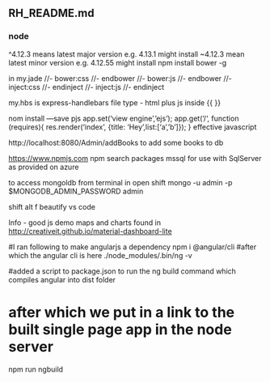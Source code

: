 ## RH_README.md


### node

^4.12.3 means latest major version e.g. 4.13.1 might install
~4.12.3 mean latest minor version e.g. 4.12.55 might install
npm install bower -g

in my.jade
	//- bower:css
	//- endbower
	//- bower:js
	//- endbower
	//- inject:css
	//- endinject
	//- inject:js
	//- endinject	

my.hbs is express-handlebars file type - html plus js  inside {{ }}

nom install —save pjs
app.set(‘view engine’,’ejs’);
app.get(‘/‘, function (requires){
	res.render(‘index’, {title: ‘Hey’,list:[‘a’,’b’]});
}
effective javascript 

http://localhost:8080/Admin/addBooks
to add some books to db

https://www.npmjs.com
npm search packages
mssql for use with SqlServer as provided on azure

to access mongoldb from terminal in open shift
mongo -u admin -p $MONGODB_ADMIN_PASSWORD admin

shift alt f beautify vs code

Info - good js demo maps and charts found in http://creativeit.github.io/material-dashboard-lite

#I ran following to make angularjs a dependency
npm i @angular/cli
#after which the angular cli is here
./node_modules/.bin/ng -v

#added a script to package.json to run the ng build command which compiles angular into dist folder
# after which we put in a link to the built single page app in the node server
npm run ngbuild

